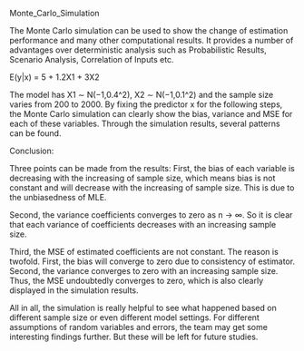 Monte_Carlo_Simulation

The Monte Carlo simulation can be used to show the change of estimation performance and many other computational results. It provides a number of advantages over deterministic analysis such as Probabilistic Results, Scenario Analysis, Correlation of Inputs etc.

E(y|x) = 5 + 1.2X1 + 3X2

The model has X1 ∼ N(−1,0.4^2), X2 ∼ N(−1,0.1^2) and the sample size varies from 200 to 2000. By fixing the predictor x for the following steps, the Monte Carlo simulation can clearly show the bias, variance and MSE for each of these variables. Through the simulation results, several patterns can be found.

Conclusion:

Three points can be made from the results:
First, the bias of each variable is decreasing with the increasing of sample size, which means bias is not constant and will decrease with the increasing of sample size. This is due to the unbiasedness of MLE.

Second, the variance coefficients converges to zero as n → ∞. So it is clear that each variance of coefficients decreases with an increasing sample size.

Third, the MSE of estimated coefficients are not constant. The reason is twofold. First, the bias will converge to zero due to consistency of estimator. Second, the variance converges to zero with an increasing sample size. Thus, the MSE undoubtedly converges to zero, which is also clearly displayed in the simulation results.

All in all, the simulation is really helpful to see what happened based on different sample size or even different model settings. For different assumptions of random variables and errors, the team may get some interesting findings further. But these will be left for future studies.
